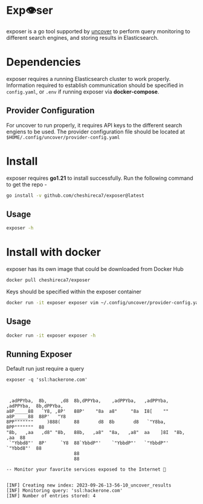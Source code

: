 # Exp👁️ser
exposer is a go tool supported by <a href="https://github.com/projectdiscovery/uncover">uncover</a> to perform query monitoring to different search engines, and storing results in Elasticsearch.

# Dependencies
exposer requires a running Elasticsearch cluster to work properly. Information required to establish communication should be specified in `config.yaml`, or `.env` if running exposer via **docker-compose**.

## Provider Configuration
For uncover to run properly, it requires API keys to the different search engiens to be used. 
The provider configuration file should be located at `$HOME/.config/uncover/provider-config.yaml`

# Install
exposer requires **go1.21** to install successfully. Run the following command to get the repo -

```sh
go install -v github.com/cheshireca7/exposer@latest
```

## Usage

```sh
exposer -h
```

# Install with docker
exposer has its own image that could be downloaded from Docker Hub

```sh
docker pull cheshireca7/exposer
```
Keys should be specified within the exposer container

```sh
docker run -it exposer exposer vim ~/.config/uncover/provider-config.yaml
```
## Usage

```sh
docker run -it exposer exposer -h
```

## Running Exposer
Default run just require a query

```console
exposer -q 'ssl:hackerone.com'

                                                                                      
                                                                                      
 ,adPPYba,  8b,     ,d8  8b,dPPYba,    ,adPPYba,   ,adPPYba,   ,adPPYba,  8b,dPPYba,  
a8P_____88   `Y8, ,8P'   88P'    "8a  a8"     "8a  I8[    ""  a8P_____88  88P'   "Y8  
8PP"""""""     )888(     88       d8  8b       d8   `"Y8ba,   8PP"""""""  88          
"8b,   ,aa   ,d8" "8b,   88b,   ,a8"  "8a,   ,a8"  aa    ]8I  "8b,   ,aa  88          
 `"Ybbd8"'  8P'     `Y8  88`YbbdP"'    `"YbbdP"'   `"YbbdP"'   `"Ybbd8"'  88          
                         88                                                           
                         88                                                           

-- Monitor your favorite services exposed to the Internet 👀


[INF] Creating new index: 2023-09-26-13-56-10_uncover_results
[INF] Monitoring query: 'ssl:hackerone.com'
[INF] Number of entries stored: 4

```
